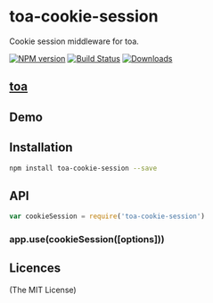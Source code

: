 toa-cookie-session
====
Cookie session middleware for toa.

[![NPM version][npm-image]][npm-url]
[![Build Status][travis-image]][travis-url]
[![Downloads][downloads-image]][downloads-url]

## [toa](https://github.com/toajs/toa)


## Demo

## Installation

```bash
npm install toa-cookie-session --save
```

## API

```js
var cookieSession = require('toa-cookie-session')
```
### app.use(cookieSession([options]))

## Licences
(The MIT License)

[npm-url]: https://npmjs.org/package/toa-cookie-session
[npm-image]: http://img.shields.io/npm/v/toa-cookie-session.svg

[travis-url]: https://travis-ci.org/toajs/toa-cookie-session
[travis-image]: http://img.shields.io/travis/toajs/toa-cookie-session.svg

[downloads-url]: https://npmjs.org/package/toa-cookie-session
[downloads-image]: http://img.shields.io/npm/dm/toa-cookie-session.svg?style=flat-square
